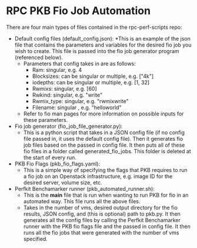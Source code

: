 # RPC PKB Fio Job Automation

There are four main types of files contained in the rpc-perf-scripts repo:

* Default config files (default_config.json):
	*This is an example of the json file that contains the parameters and variables for the desired fio job you wish to create. This file is passed into the fio job generator program (referenced below).
	* Parameters that config takes in are as follows: 
		* Ram: singular, e.g. 4
		* Blocksizes: can be singular or multiple, e.g. ["4k"]
		* iodepths: can be singular or multiple, e.g. [1, 32] 
		* Rwmixs: singular, e.g. [60]
		* Rwkind: singular, e.g. "write"
		* Rwmix_type: singular, e.g. "rwmixwrite"
		* Filename: singular , e.g. "helloworld"
	* Refer to fio man pages for more information on possible inputs for these parameters.
* Fio job generator (fio_job_file_generator.py):
	* This is a python script that takes in a JSON config file (if no config file passed in, it uses the default config file). Then it generates fio job files based on the passed in config file. It then puts all of these fio files in a folder called generated_fio_jobs. This folder is deleted at the start of every run.
* PKB Fio Flags (pkb_fio_flags.yaml):
	* This is a simple way of specifying the flags that PKB requires to run a fio job on an Openstack infrastructure, e.g. image ID for the desired server, volume size, etc.
* Perfkit Benchamarker runner (pkb_automated_runner.sh):
	* This is the **main** file that is run when wanting to run PKB for fio in an automated way. This file runs all the above files. 
	* Takes in the number of vms, desired output directory for the fio results,  JSON config, and (this is optional) path to pkb.py. It then generates all the config files by calling the Perfkit Benchamarker runner with the PKB fio flags file and the passed in config file. It then runs all the fio jobs that were generated with the number of vms specified. 